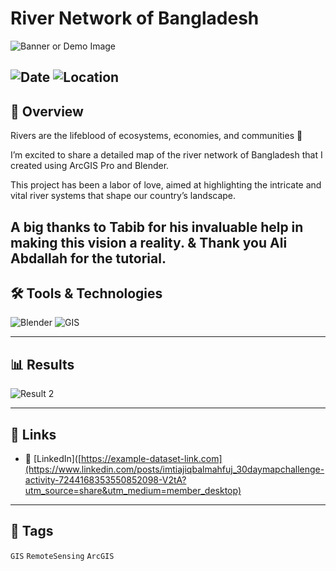 # River Network of Bangladesh

![Banner or Demo Image](https://framerusercontent.com/images/tsXW0dLGZRYW0G7D9oib6xEU1Po.png?width=940&height=928)  

![Date](https://img.shields.io/badge/01/10/2024-01/10/2024-blue) 
![Location](https://img.shields.io/badge/Location-Rajshahi-green) 
---

## 📝 Overview
Rivers are the lifeblood of ecosystems, economies, and communities 🌊

I’m excited to share a detailed map of the river network of Bangladesh that I created using ArcGIS Pro and Blender. 

This project has been a labor of love, aimed at highlighting the intricate and vital river systems that shape our country’s landscape. 

A big thanks to Tabib for his invaluable help in making this vision a reality. & Thank you Ali Abdallah for the tutorial.
---

## 🛠️ Tools & Technologies
![Blender](https://img.shields.io/badge/Blender-blue) 
![GIS](https://img.shields.io/badge/GIS-ArcGIS-green) 

---

## 📊 Results
![Result 2](https://framerusercontent.com/images/tsXW0dLGZRYW0G7D9oib6xEU1Po.png?width=940&height=928)  

---


## 📎 Links
- 📂 [LinkedIn]([https://example-dataset-link.com](https://www.linkedin.com/posts/imtiajiqbalmahfuj_30daymapchallenge-activity-7244168353550852098-V2tA?utm_source=share&utm_medium=member_desktop)  

---

## 🔖 Tags
`GIS` `RemoteSensing` `ArcGIS`

